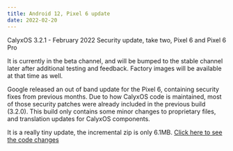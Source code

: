 ```yaml
---
title: Android 12, Pixel 6 update
date: 2022-02-20
---
```


CalyxOS 3.2.1 - February 2022 Security update, take two, Pixel 6 and Pixel 6 Pro

It is currently in the beta channel, and will be bumped to the stable channel later after additional testing and feedback. Factory images will be available at that time as well.

Google released an out of band update for the Pixel 6, containing security fixes from previous months. Due to how CalyxOS code is maintained, most of those security patches were already included in the previous build (3.2.0). This build only contains some minor changes to proprietary files, and translation updates for CalyxOS components.

It is a really tiny update, the incremental zip is only 6.1MB. [Click here to see the code changes](https://review.calyxos.org/q/topic:feb22-2)
